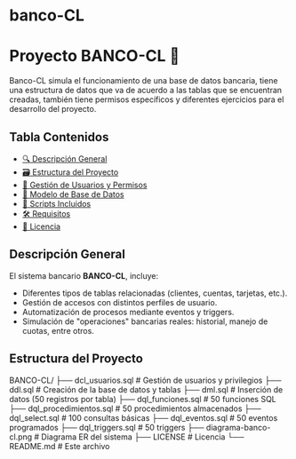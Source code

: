 # banco-CL
# Proyecto BANCO-CL 🏦

Banco-CL simula el funcionamiento de una base de datos bancaria, tiene una estructura de datos que va de acuerdo a las tablas que se encuentran creadas, también tiene permisos específicos y diferentes ejercicios para el desarrollo del proyecto.


## Tabla Contenidos

- [🔍 Descripción General](#-descripción-general)
- [🗃️ Estructura del Proyecto](#-estructura-del-proyecto)
- [👥 Gestión de Usuarios y Permisos](#-gestión-de-usuarios-y-permisos)
- [🧱 Modelo de Base de Datos](#-modelo-de-base-de-datos)
- [📄 Scripts Incluidos](#-scripts-incluidos)
- [🛠️ Requisitos](#-requisitos)
- [📜 Licencia](#-licencia)


## Descripción General

El sistema bancario **BANCO-CL**, incluye:

- Diferentes tipos de tablas relacionadas (clientes, cuentas, tarjetas, etc.).
- Gestión de accesos con distintos perfiles de usuario.
- Automatización de procesos mediante eventos y triggers.
- Simulación de "operaciones" bancarias reales: historial, manejo de cuotas, entre otros.


## Estructura del Proyecto

BANCO-CL/
├── dcl_usuarios.sql            # Gestión de usuarios y privilegios
├── ddl.sql                     # Creación de la base de datos y tablas
├── dml.sql                     # Inserción de datos (50 registros por tabla)
├── dql_funciones.sql           # 50 funciones SQL
├── dql_procedimientos.sql     # 50 procedimientos almacenados
├── dql_select.sql              # 100 consultas básicas
├── dql_eventos.sql             # 50 eventos programados
├── dql_triggers.sql            # 50 triggers
├── diagrama-banco-cl.png       # Diagrama ER del sistema
├── LICENSE                     # Licencia
└── README.md                   # Este archivo
